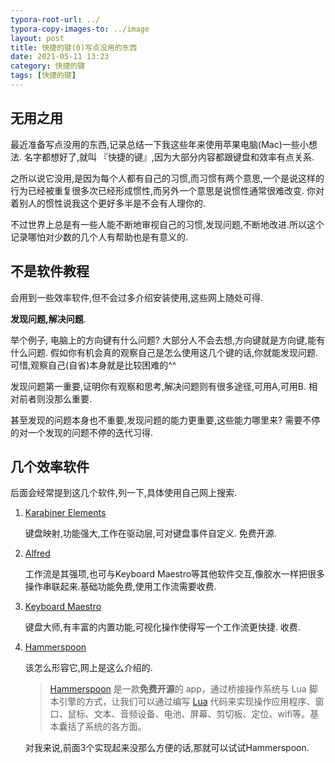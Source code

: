 ```yaml
---
typora-root-url: ../
typora-copy-images-to: ../image
layout: post
title: 快捷的键(0)写点没用的东西
date: 2021-05-11 13:23
category: 快捷的键
tags: [快捷的键]
---
```




## 无用之用

最近准备写点没用的东西,记录总结一下我这些年来使用苹果电脑(Mac)一些小想法. 名字都想好了,就叫 『快捷的键』,因为大部分内容都跟键盘和效率有点关系. 



之所以说它没用,是因为每个人都有自己的习惯,而习惯有两个意思,一个是说这样的行为已经被重复很多次已经形成惯性,而另外一个意思是说惯性通常很难改变.  你对着别人的惯性说我这个更好多半是不会有人理你的.



不过世界上总是有一些人能不断地审视自己的习惯,发现问题,不断地改进.所以这个记录哪怕对少数的几个人有帮助也是有意义的.



## 不是软件教程

会用到一些效率软件,但不会过多介绍安装使用,这些网上随处可得.

**发现问题,解决问题**. 

举个例子, 电脑上的方向键有什么问题? 大部分人不会去想,方向键就是方向键,能有什么问题.  假如你有机会真的观察自己是怎么使用这几个键的话,你就能发现问题.  可惜,观察自己(自省)本身就是比较困难的^^

发现问题第一重要,证明你有观察和思考,解决问题则有很多途径,可用A,可用B. 相对前者则没那么重要. 

甚至发现的问题本身也不重要,发现问题的能力更重要,这些能力哪里来?  需要不停的对一个发现的问题不停的迭代习得.



## 几个效率软件

后面会经常提到这几个软件,列一下,具体使用自己网上搜索.

1. [Karabiner Elements](https://karabiner-elements.pqrs.org/)

   键盘映射,功能强大,工作在驱动层,可对键盘事件自定义. 免费开源.

2. [Alfred](https://www.alfredapp.com/)

   工作流是其强项,也可与Keyboard Maestro等其他软件交互,像胶水一样把很多操作串联起来.基础功能免费,使用工作流需要收费.

3. [Keyboard Maestro](https://www.keyboardmaestro.com/main/)

   键盘大师,有丰富的内置功能,可视化操作使得写一个工作流更快捷. 收费.

4. [Hammerspoon](https://www.hammerspoon.org/)

   该怎么形容它,网上是这么介绍的.

   >[Hammerspoon](https://link.zhihu.com/?target=http%3A//www.hammerspoon.org/) 是一款**免费开源**的 app，通过桥接操作系统与 Lua 脚本引擎的方式，让我们可以通过编写 [Lua](https://link.zhihu.com/?target=http%3A//www.lua.org/docs.html) 代码来实现操作应用程序、窗口、鼠标、文本、音频设备、电池、屏幕、剪切板、定位、wifi等。基本囊括了系统的各方面。

   对我来说,前面3个实现起来没那么方便的话,那就可以试试Hammerspoon. 









